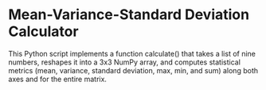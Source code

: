 # Mean-Variance-Standard Deviation Calculator
This Python script implements a function calculate() that takes a list of nine numbers, reshapes it into a 3x3 NumPy array, and computes statistical metrics (mean, variance, standard deviation, max, min, and sum) along both axes and for the entire matrix.

